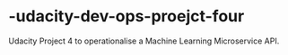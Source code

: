 # -udacity-dev-ops-proejct-four
Udacity Project 4 to operationalise a Machine Learning Microservice API.
